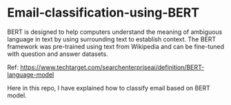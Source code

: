 # Email-classification-using-BERT
BERT is designed to help computers understand the meaning of ambiguous language in text by using surrounding text to establish context. The BERT framework was pre-trained using text from Wikipedia and can be fine-tuned with question and answer datasets.

Ref: https://www.techtarget.com/searchenterpriseai/definition/BERT-language-model

Here in this repo, I have explained how to classify email based on BERT model.
